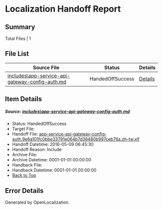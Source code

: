 # <a name='report-top'></a> Localization Handoff Report

## Summary
 Total Files | 1

## File List
 Source File | Status | Details 
 ----------- | ------ | ------- 
 [includes\app-service-api-gateway-config-auth.md](https://github.com/OpenLocalizationTest/azuretest/blob/cf51b1bd32870c1d24578506115318de1306ab40/includes/app-service-api-gateway-config-auth.md) | HandedOffSuccess | [Details](#01b6d49fce07bc270cdbaee457d2a0f4c31a06fa16659)

## Item Details
##### <a name='01b6d49fce07bc270cdbaee457d2a0f4c31a06fa16659'></a> Source: [includes\app-service-api-gateway-config-auth.md](https://github.com/OpenLocalizationTest/azuretest/blob/cf51b1bd32870c1d24578506115318de1306ab40/includes/app-service-api-gateway-config-auth.md)
* Status: HandedOffSuccess
* Target File: 
* Handoff File: [app-service-api-gateway-config-auth.9e6a101fc0bbe33791e064b7d38480b997ceb76a.zh-tw.xlf](https://github.com/OpenLocalizationTest/azuretest.handoff/blob/d0f0bff3744efe8e5cf730b03de7fa57f2ea96a1/ol-handoff/OpenLocalizationTestOrg/azure-content-zhtw-test/master/ht/app-service-api-gateway-config-auth.9e6a101fc0bbe33791e064b7d38480b997ceb76a.zh-tw.xlf)
* Handoff Datetime: 2016-05-09 06:45:30
* Handoff Reason: Include
* Archive File: 
* Archive Datetime: 0001-01-01 00:00:00
* Handback File: 
* Handback Datetime: 0001-01-01 00:00:00
* [Back to Top](#report-top)


## Error Details

Generated by OpenLocalization.
